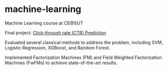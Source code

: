 # machine-learning
Machine Learning course at CE@SUT


Final project: [Click-through rate (CTR) Prediction](https://armin-saadat.medium.com/final-ml-project-debb304f6de0)

Evaluated several classical methods to address the problem, including SVM, Logistic Regression, XGBoost, and Random Forest.

Implemented Factorization Machines (FM) and Field Weighted Factorization Machines (FwFMs) to achieve state-of-the-art results.

